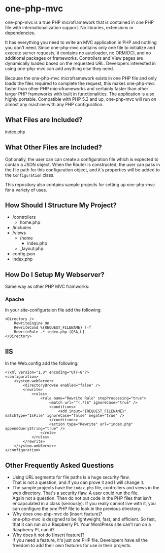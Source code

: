 one-php-mvc
===========

one-php-mvc is a true PHP microframework that is contained in one PHP file with internationalization support. No libraries, extensions or dependencies.  

It has everything you need to write an MVC application in PHP and nothing you don't need. Since one-php-mvc contains only one file to initialize and execute server requests, it contains no autoloader, no ORM/DCI, and no additional packages or frameworks.  Controllers and View pages are dynamically loaded based on the requested URL. Developers interested in using one-php-mvc can add anything else they need.  

Because the one-php-mvc microframework exists in one PHP file and only loads the files required to complete the request, this makes one-php-mvc faster than other PHP microframeworks and certainly faster than other larger PHP frameworks with built in functionalities. The application is also highly portable. Compatible with PHP 5.3 and up, one-php-mvc will run on almost any machine with any PHP configuration.

What Files are Included?
------------------------

index.php


What Other Files are Included?
------------------------------

Optionally, the user can can create a configuration file which is expected to contan a JSON object. When the Router is constructed, the user can pass in the file path for this configuration object, and it's properties will be added to the `Configuration` class.  

This repository also contains sample projects for setting up one-php-mvc for a variety of uses.  

How Should I Structure My Project?
----------------------------------

* /controllers
    * home.php
* /includes
* /views
    * /home
        * index.php
    * _layout.php
* config.json
* index.php


How Do I Setup My Webserver?
----------------------------

Same way as other PHP MVC framworks:  

### Apache

In your site-configurtaion file add the following:  

    <Directory />
        RewriteEngine On
        RewriteCond %{REQUEST_FILENAME} !-f
        RewriteRule .* index.php [QSA,L]
    </Directory>

## IIS

In the Web.config add the following:  

    ﻿<?xml version="1.0" encoding="UTF-8"?>
    <configuration>
        <system.webServer>
            <directoryBrowse enabled="false" />
            <rewrite>
                <rules>
                    <rule name="Rewrite Rule" stopProcessing="true">
                        <match url="^(.*)$" ignoreCase="true" />
                        <conditions>
                            <add input="{REQUEST_FILENAME}" matchType="IsFile" ignoreCase="false" negate="true" />
                        </conditions>
                        <action type="Rewrite" url="index.php" appendQueryString="true" />
                    </rule>
                </rules>
            </rewrite>
        </system.webServer>
    </configuration>

Other Frequently Asked Questions
--------------------------------

* Using URL segments for file paths is a huge security flaw.  
    That is not a question, and if you can prove it and I will change it.
* The sample projects have the `index.php` file, controllers and views in the web directory. That's a security flaw. A user could run the file.  
    Again not a question. Then do not put code in the PHP files that isn't encapsulated in a class (seriously). If you really cannot live with it, you can configure the *one* PHP file to look in the previous directory.
* Why does one-php-mvc do [insert feature]?  
    one-php-mvc is designed to be lightweight, fast, and efficient. So fast, that it can run on a Raspberry PI. Your WordPress site can't run on a Raspberry PI, can it?
* Why does it not do [insert feature]?  
    If you need a feature, it's just *one* PHP file. Developers have all the freedom to add their own features for use in their projects.
